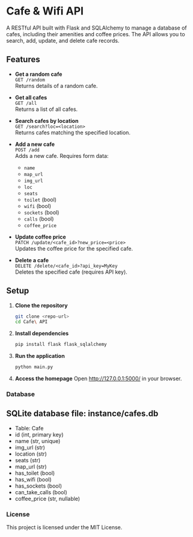 # Cafe & Wifi API

A RESTful API built with Flask and SQLAlchemy to manage a database of cafes, including their amenities and coffee prices. The API allows you to search, add, update, and delete cafe records.

## Features

- **Get a random cafe**  
  `GET /random`  
  Returns details of a random cafe.

- **Get all cafes**  
  `GET /all`  
  Returns a list of all cafes.

- **Search cafes by location**  
  `GET /search?loc=<location>`  
  Returns cafes matching the specified location.

- **Add a new cafe**  
  `POST /add`  
  Adds a new cafe. Requires form data:

  - `name`
  - `map_url`
  - `img_url`
  - `loc`
  - `seats`
  - `toilet` (bool)
  - `wifi` (bool)
  - `sockets` (bool)
  - `calls` (bool)
  - `coffee_price`

- **Update coffee price**  
  `PATCH /update/<cafe_id>?new_price=<price>`  
  Updates the coffee price for the specified cafe.

- **Delete a cafe**  
  `DELETE /delete/<cafe_id>?api_key=MyKey`  
  Deletes the specified cafe (requires API key).

## Setup

1. **Clone the repository**

   ```sh
   git clone <repo-url>
   cd Cafe\ API
   ```

2. **Install dependencies**

   ```sh
   pip install flask flask_sqlalchemy
   ```

3. **Run the application**

   ```sh
   python main.py
   ```

4. **Access the homepage**
   Open http://127.0.0.1:5000/ in your browser.

### Database

## SQLite database file: instance/cafes.db

- Table: Cafe
- id (int, primary key)
- name (str, unique)
- img_url (str)
- location (str)
- seats (str)
- map_url (str)
- has_toilet (bool)
- has_wifi (bool)
- has_sockets (bool)
- can_take_calls (bool)
- coffee_price (str, nullable)

### License

This project is licensed under the MIT License.
